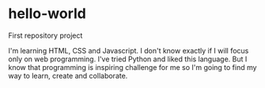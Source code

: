 # hello-world
First repository project

I'm learning HTML, CSS and Javascript. I don't know exactly if I will focus only on web programming. I've tried Python and liked this language. But I know that programming is inspiring challenge for me so I'm going to find my way to learn, create and collaborate. 
